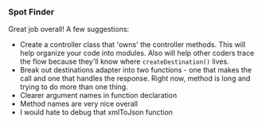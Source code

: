### Spot Finder

Great job overall!
A few suggestions:
+ Create a controller class that 'owns' the controller methods. This will help organize your code into modules. Also will help other coders trace the flow because they'll know where `createDestination()` lives.
+ Break out destinations adapter into two functions - one that makes the call and one that handles the response. Right now, method is long and trying to do more than one thing.
+ Clearer argument names in function declaration
+ Method names are very nice overall
+ I would hate to debug that xmlToJson function
